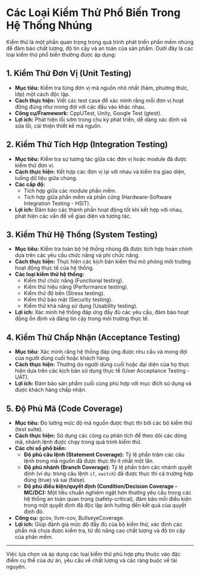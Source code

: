 # Các Loại Kiểm Thử Phổ Biến Trong Hệ Thống Nhúng

Kiểm thử là một phần quan trọng trong quá trình phát triển phần mềm nhúng để đảm bảo chất lượng, độ tin cậy và an toàn của sản phẩm. Dưới đây là các loại kiểm thử phổ biến thường được áp dụng:

## 1. Kiểm Thử Đơn Vị (Unit Testing)

- **Mục tiêu:** Kiểm tra từng đơn vị mã nguồn nhỏ nhất (hàm, phương thức, lớp) một cách độc lập.
- **Cách thực hiện:** Viết các test case để xác minh rằng mỗi đơn vị hoạt động đúng như mong đợi với các đầu vào khác nhau.
- **Công cụ/Framework:** CppUTest, Unity, Google Test (gtest).
- **Lợi ích:** Phát hiện lỗi sớm trong chu kỳ phát triển, dễ dàng xác định và sửa lỗi, cải thiện thiết kế mã nguồn.

## 2. Kiểm Thử Tích Hợp (Integration Testing)

- **Mục tiêu:** Kiểm tra sự tương tác giữa các đơn vị hoặc module đã được kiểm thử đơn vị.
- **Cách thực hiện:** Kết hợp các đơn vị lại với nhau và kiểm tra giao diện, luồng dữ liệu giữa chúng.
- **Các cấp độ:**
    - Tích hợp giữa các module phần mềm.
    - Tích hợp giữa phần mềm và phần cứng (Hardware-Software Integration Testing - HSIT).
- **Lợi ích:** Đảm bảo các thành phần hoạt động tốt khi kết hợp với nhau, phát hiện các vấn đề về giao diện và tương tác.

## 3. Kiểm Thử Hệ Thống (System Testing)

- **Mục tiêu:** Kiểm tra toàn bộ hệ thống nhúng đã được tích hợp hoàn chỉnh dựa trên các yêu cầu chức năng và phi chức năng.
- **Cách thực hiện:** Thực hiện các kịch bản kiểm thử mô phỏng môi trường hoạt động thực tế của hệ thống.
- **Các loại kiểm thử hệ thống:**
    - Kiểm thử chức năng (Functional testing).
    - Kiểm thử hiệu năng (Performance testing).
    - Kiểm thử độ bền (Stress testing).
    - Kiểm thử bảo mật (Security testing).
    - Kiểm thử khả năng sử dụng (Usability testing).
- **Lợi ích:** Xác minh hệ thống đáp ứng đầy đủ các yêu cầu, đảm bảo hoạt động ổn định và đáng tin cậy trong môi trường thực tế.

## 4. Kiểm Thử Chấp Nhận (Acceptance Testing)

- **Mục tiêu:** Xác minh rằng hệ thống đáp ứng được nhu cầu và mong đợi của người dùng cuối hoặc khách hàng.
- **Cách thực hiện:** Thường do người dùng cuối hoặc đại diện của họ thực hiện dựa trên các kịch bản sử dụng thực tế (User Acceptance Testing - UAT).
- **Lợi ích:** Đảm bảo sản phẩm cuối cùng phù hợp với mục đích sử dụng và được khách hàng chấp nhận.

## 5. Độ Phủ Mã (Code Coverage)

- **Mục tiêu:** Đo lường mức độ mã nguồn được thực thi bởi các bộ kiểm thử (test suite).
- **Cách thực hiện:** Sử dụng các công cụ phân tích để theo dõi các dòng mã, nhánh lệnh được chạy trong quá trình kiểm thử.
- **Các chỉ số phổ biến:**
    - **Độ phủ câu lệnh (Statement Coverage):** Tỷ lệ phần trăm các câu lệnh trong mã nguồn đã được thực thi ít nhất một lần.
    - **Độ phủ nhánh (Branch Coverage):** Tỷ lệ phần trăm các nhánh quyết định (ví dụ: trong câu lệnh `if`, `switch`) đã được thực thi cả trường hợp đúng (true) và sai (false).
    - **Độ phủ điều kiện/quyết định (Condition/Decision Coverage - MC/DC):** Một tiêu chuẩn nghiêm ngặt hơn thường yêu cầu trong các hệ thống an toàn quan trọng (safety-critical), đảm bảo mỗi điều kiện trong một quyết định đã độc lập ảnh hưởng đến kết quả của quyết định đó.
- **Công cụ:** gcov, llvm-cov, BullseyeCoverage.
- **Lợi ích:** Giúp đánh giá mức độ đầy đủ của bộ kiểm thử, xác định các phần mã chưa được kiểm tra, từ đó nâng cao chất lượng và độ tin cậy của phần mềm.

---

Việc lựa chọn và áp dụng các loại kiểm thử phù hợp phụ thuộc vào đặc điểm cụ thể của dự án, yêu cầu về chất lượng và các ràng buộc về tài nguyên.